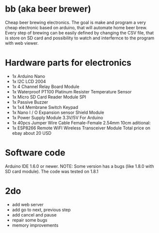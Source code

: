 # bb (aka beer brewer)
Cheap beer brewing electronics.
The goal is make and program a very cheap electronic based on arduino, that will automate home beer brew. Every step of brewing can be easily defined by changing the CSV file, that is store on SD card and possibility to watch and interfernce to the program with web viewer.

# Hardware parts for electronics
* 1x Arduino Nano
* 1x I2C LCD 2004
* 1x 4 Channel Relay Board Module
* 1x Waterproof PT100 Platinum Resister Temperature Sensor
* 1x Micro SD Card Reader Module SPI
* 1x Passive Buzzer
* 1x 1x4 Membrane Switch Keypad
* 1x Nano I / O Expansion sensor Shield Module
* 1x Power Supply Module 3.3V/5V For Arduino
* 1x 40pcs Jumper Wire Cable Female-Female 2.54mm 10cm
aditional: 
* 1x ESP8266 Remote WiFI Wireless Transceiver Module
Total price on ebay about 20 USD

# Software code
Arduino IDE 1.6.0 or newer. NOTE: Some version has a bugs (like 1.8.0 with SD card module). The code was tested on 1.8.1

# 2do
* add web server
* add go to next, previous step
* add cancel and pause
* repair some bugs
* memory improvements

